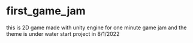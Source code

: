 # first_game_jam
this is 2D game made with unity engine for one minute game jam and the theme is under water 
start project in 8/1/2022
